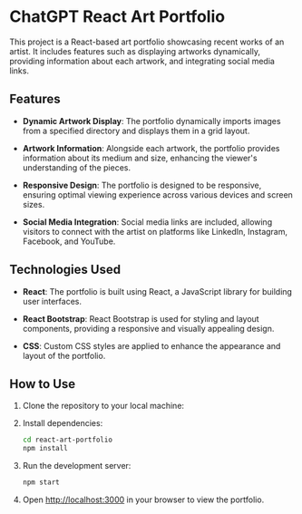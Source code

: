 # ChatGPT React Art Portfolio

This project is a React-based art portfolio showcasing recent works of an artist. It includes features such as displaying artworks dynamically, providing information about each artwork, and integrating social media links.

## Features

- **Dynamic Artwork Display**: The portfolio dynamically imports images from a specified directory and displays them in a grid layout.

- **Artwork Information**: Alongside each artwork, the portfolio provides information about its medium and size, enhancing the viewer's understanding of the pieces.

- **Responsive Design**: The portfolio is designed to be responsive, ensuring optimal viewing experience across various devices and screen sizes.

- **Social Media Integration**: Social media links are included, allowing visitors to connect with the artist on platforms like LinkedIn, Instagram, Facebook, and YouTube.

## Technologies Used

- **React**: The portfolio is built using React, a JavaScript library for building user interfaces.

- **React Bootstrap**: React Bootstrap is used for styling and layout components, providing a responsive and visually appealing design.

- **CSS**: Custom CSS styles are applied to enhance the appearance and layout of the portfolio.

## How to Use

1. Clone the repository to your local machine:

2. Install dependencies:

   ```bash
   cd react-art-portfolio
   npm install
   ```

3. Run the development server:

   ```bash
   npm start
   ```

4. Open [http://localhost:3000](http://localhost:3000) in your browser to view the portfolio.

